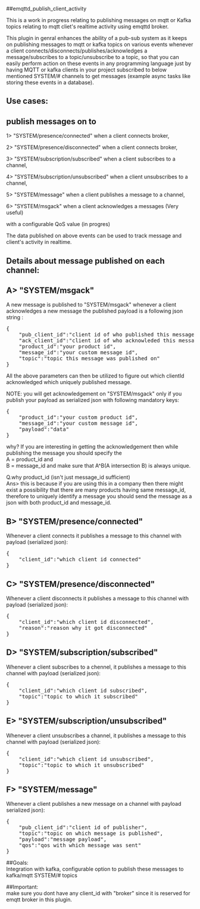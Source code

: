 ##emqttd_publish_client_activity

This is a work in progress relating to publishing messages on mqtt or Kafka topics relating to mqtt cliet's realtime activity using emqttd broker.

This plugin in genral enhances the ability of a pub-sub system as it keeps on publishing messages to mqtt or kafka topics on various events whenever a client connects/disconnects/publishes/acknowledges a message/subscribes to a topic/unsubscribe to a topic, so that you can easily perform action on these events in any programming language just by having MQTT or kafka clients in your project subscribed to below mentioned SYSTEM/# channels to get messages (example async tasks like storing these events in a database).


## Use cases: 
## publish messages on to

1> "SYSTEM/presence/connected" when a client connects broker,

2> "SYSTEM/presence/disconnected" when a client connects broker,

3> "SYSTEM/subscription/subscribed" when a client subscribes to a channel,

4> "SYSTEM/subscription/unsubscribed" when a client unsubscribes to a channel,

5> "SYSTEM/message" when a client publishes a message to a channel,

6> "SYSTEM/msgack" when a client acknowledges a messages (Very useful)


with a configurable QoS value (in progres)

The data published on above events can be used to track message and client's activity in realtime.

## Details about message published on each channel:

## A> "SYSTEM/msgack"

A new message is published to "SYSTEM/msgack" whenever a client acknowledges a new message
the published payload is a following json string :
<pre>
{
	"pub_client_id":"client id of who published this message",
	"ack_client_id":"client id of who acknowleded this message",
	"product_id":"your product id",
	"message_id":"your custom message id",
	"topic":"topic this message was published on"
}
</pre>
All the above parameters can then be utilized to figure out which clientId acknowledged which uniquely published message.

NOTE: you will  get acknowledgement on "SYSTEM/msgack" only if you publish your payload as serialized json with following mandatory keys:
<pre>
{
	"product_id":"your custom product id",
	"message_id":"your custom message id",
	"payload":"data"
} 
</pre>

why?
If you are interesting in getting the acknowledgement then while publishing the message you should specify the </br>
A = product_id and</br>
B = message_id and make sure that A^B(A intersection B) is always unique.

Q.why product_id (isn't just message_id sufficient) </br>
Ans> this is because if you are using this in a company then there might exist a possibility that there are many products having same message_id, therefore to uniquely identify a message you should send the message as a json with both product_id and message_id.


## B> "SYSTEM/presence/connected"

Whenever a client connects it publishes a message to this channel with payload (serialized json):
<pre>
{
	"client_id":"which client id connected"
}
</pre>
## C> "SYSTEM/presence/disconnected"

Whenever a client disconnects it publishes a message to this channel with payload (serialized json):
<pre>
{
	"client_id":"which client id disconnected",
	"reason":"reason why it got disconnected"
}
</pre>
## D> "SYSTEM/subscription/subscribed"
 
Whenever a client subscribes to a chennel, it publishes a message to this channel with payload (serialized json):
<pre>
{
	"client_id":"which client id subscribed",
	"topic":"topic to which it subscribed"
}
</pre>
## E> "SYSTEM/subscription/unsubscribed"

Whenever a client unsubscribes a channel, it publishes a message to this channel with payload (serialized json):
<pre>
{
	"client_id":"which client id unsubscribed",
	"topic":"topic to which it unsubscribed"
}
</pre>
## F> "SYSTEM/message"

Whenever a client publishes a new message on a channel with payload serialized json):
<pre>
{
	"pub_client_id":"client id of publisher",
	"topic":"topic on which message is published",
	"payload":"message payload",
	"qos":"qos with which message was sent"
} 
</pre>
##Goals:</br>
Integration with kafka, configurable option to publish these messages to kafka/mqtt SYSTEM/# topics

##Important:</br>
 make sure you dont have any client_id with "broker" since it is reserved for emqtt broker in this plugin.
